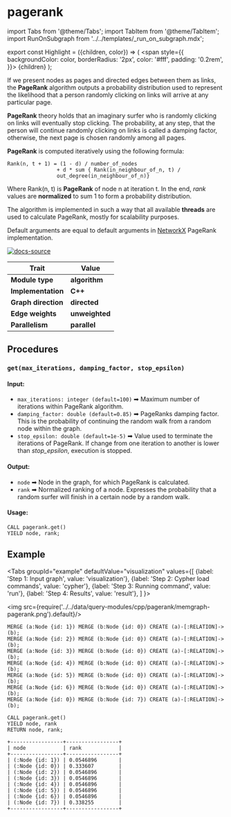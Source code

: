 # pagerank

import Tabs from '@theme/Tabs';
import TabItem from '@theme/TabItem';
import RunOnSubgraph from '../../templates/_run_on_subgraph.mdx';

export const Highlight = ({children, color}) => (
  <span
    style={{
      backgroundColor: color,
      borderRadius: '2px',
      color: '#fff',
      padding: '0.2rem',
    }}>
    {children}
  </span>
);

If we present nodes as pages and directed edges between them as links, the
**PageRank** algorithm outputs a probability distribution used to represent the
likelihood that a person randomly clicking on links will arrive at any
particular page.

**PageRank** theory holds that an imaginary surfer who is randomly clicking on
links will eventually stop clicking. The probability, at any step, that the
person will continue randomly clicking on links is called a damping factor,
otherwise, the next page is chosen randomly among all pages.

**PageRank** is computed iteratively using the following formula:

```
Rank(n, t + 1) = (1 - d) / number_of_nodes
                + d * sum { Rank(in_neighbour_of_n, t) /
                out_degree(in_neighbour_of_n)}
```

Where Rank(n, t) is **PageRank** of node n at iteration t. In the end, *rank*
values are **normalized** to sum 1 to form a probability distribution.

The algorithm is implemented in such a way that all available **threads** are
used to calculate PageRank, mostly for scalability purposes.

Default arguments are equal to default arguments in
[NetworkX](https://networkx.org/documentation/stable/reference/algorithms/generated/networkx.algorithms.link_analysis.pagerank_alg.pagerank.html)
PageRank implementation.

[![docs-source](https://img.shields.io/badge/source-pagerank-FB6E00?logo=github&style=for-the-badge)](https://github.com/memgraph/mage/blob/main/cpp/pagerank_module/pagerank_module.cpp)

| Trait               | Value                                                 |
| ------------------- | ----------------------------------------------------- |
| **Module type**     | <Highlight color="#FB6E00">**algorithm**</Highlight>  |
| **Implementation**  | <Highlight color="#FB6E00">**C++**</Highlight>        |
| **Graph direction** | <Highlight color="#FB6E00">**directed**</Highlight>   |
| **Edge weights**    | <Highlight color="#FB6E00">**unweighted**</Highlight> |
| **Parallelism**     | <Highlight color="#FB6E00">**parallel**</Highlight>   |

## Procedures

<RunOnSubgraph/>

### `get(max_iterations, damping_factor, stop_epsilon)`

#### Input:

* `max_iterations: integer (default=100)` ➡ Maximum number of iterations within PageRank
  algorithm.
* `damping_factor: double (default=0.85)` ➡ PageRanks damping factor. This is the
  probability of continuing the random walk from a random node within the graph.
* `stop_epsilon: double (default=1e-5)` ➡ Value used to terminate the iterations of
  PageRank. If change from one iteration to another is lower than
  *stop_epsilon*, execution is stopped.

#### Output:

* `node` ➡ Node in the graph, for which PageRank is calculated.
* `rank` ➡ Normalized ranking of a node. Expresses the probability that a random
  surfer will finish in a certain node by a random walk.

#### Usage:

```cypher
CALL pagerank.get()
YIELD node, rank;
```

## Example

<Tabs
  groupId="example"
  defaultValue="visualization"
  values={[
    {label: 'Step 1: Input graph', value: 'visualization'},
    {label: 'Step 2: Cypher load commands', value: 'cypher'},
    {label: 'Step 3: Running command', value: 'run'},
    {label: 'Step 4: Results', value: 'result'},
  ]
}>
  <TabItem value="visualization">

  <img src={require('../../data/query-modules/cpp/pagerank/memgraph-pagerank.png').default}/>

  </TabItem>
  <TabItem value="cypher">

```cypher
MERGE (a:Node {id: 1}) MERGE (b:Node {id: 0}) CREATE (a)-[:RELATION]->(b);
MERGE (a:Node {id: 2}) MERGE (b:Node {id: 0}) CREATE (a)-[:RELATION]->(b);
MERGE (a:Node {id: 3}) MERGE (b:Node {id: 0}) CREATE (a)-[:RELATION]->(b);
MERGE (a:Node {id: 4}) MERGE (b:Node {id: 0}) CREATE (a)-[:RELATION]->(b);
MERGE (a:Node {id: 5}) MERGE (b:Node {id: 0}) CREATE (a)-[:RELATION]->(b);
MERGE (a:Node {id: 6}) MERGE (b:Node {id: 0}) CREATE (a)-[:RELATION]->(b);
MERGE (a:Node {id: 0}) MERGE (b:Node {id: 7}) CREATE (a)-[:RELATION]->(b);
```

  </TabItem>
  <TabItem value="run">

```cypher
CALL pagerank.get()
YIELD node, rank
RETURN node, rank;
```

  </TabItem>
  <TabItem value="result">

```plaintext
+-----------------+-----------------+
| node            | rank            |
+-----------------+-----------------+
| (:Node {id: 1}) | 0.0546896       |
| (:Node {id: 0}) | 0.333607        |
| (:Node {id: 2}) | 0.0546896       |
| (:Node {id: 3}) | 0.0546896       |
| (:Node {id: 4}) | 0.0546896       |
| (:Node {id: 5}) | 0.0546896       |
| (:Node {id: 6}) | 0.0546896       |
| (:Node {id: 7}) | 0.338255        |
+-----------------+-----------------+
```

  </TabItem>
</Tabs>
